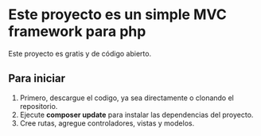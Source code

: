# Este proyecto es un simple MVC framework para php
Este proyecto es gratis y de código abierto.

## Para iniciar

1. Primero, descargue el codigo, ya sea directamente o clonando el repositorio.
1. Ejecute **composer update** para instalar las dependencias del proyecto.
1. Cree rutas, agregue controladores, vistas y modelos.
